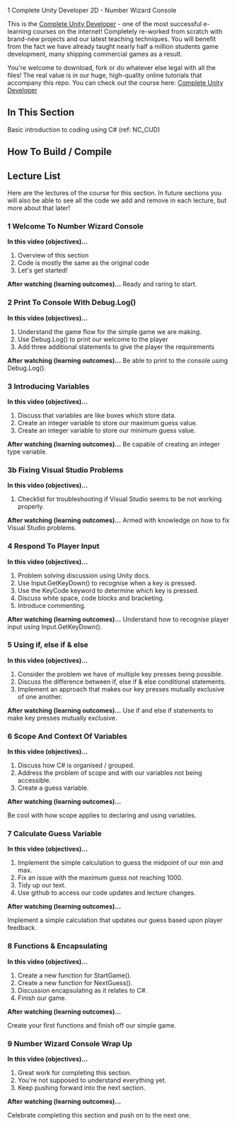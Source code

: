 
﻿1 Complete Unity Developer 2D - Number Wizard Console

This is the [Complete Unity Developer](http://gdev.tv/cudgithub) - one of the most successful e-learning courses on the internet! Completely re-worked from scratch with brand-new projects and our latest teaching techniques. You will benefit from the fact we have already taught nearly half a million students game development, many shipping commercial games as a result.

You're welcome to download, fork or do whatever else legal with all the files! The real value is in our huge, high-quality online tutorials that accompany this repo. You can check out the course here: [Complete Unity Developer](http://gdev.tv/cudgithub)

## In This Section
Basic introduction to coding using C# (ref: NC_CUD)

## How To Build / Compile

## Lecture List
Here are the lectures of the course for this section. In future sections you will also be able to see all the code we add and remove in each lecture, but more about that later!


### 1 Welcome To Number Wizard Console ###

**In this video (objectives)…**

1. Overview of this section
2. Code is mostly the same as the original code
3. Let's get started!


**After watching (learning outcomes)…**
Ready and raring to start.


### 2 Print To Console With Debug.Log() ###

**In this video (objectives)…**

1. Understand the game flow for the simple game we are making.
2. Use Debug.Log() to print our welcome to the player
3. Add three additional statements to give the player the requirements


**After watching (learning outcomes)…**
Be able to print to the console using Debug.Log().


### 3 Introducing Variables ###

**In this video (objectives)…**

1. Discuss that variables are like boxes which store data.
2. Create an integer variable to store our maximum guess value.
3. Create an integer variable to store our minimum guess value.


**After watching (learning outcomes)…**
Be capable of creating an integer type variable.


### 3b Fixing Visual Studio Problems ###

**In this video (objectives)…**

1. Checklist for troubleshooting if Visual Studio seems to be not working properly.


**After watching (learning outcomes)…**
Armed with knowledge on how to fix Visual Studio problems.


### 4 Respond To Player Input ###

**In this video (objectives)…**

1. Problem solving discussion using Unity docs.
2. Use Input.GetKeyDown() to recognise when a key is pressed.
3. Use the KeyCode keyword to determine which key is pressed.
4. Discuss white space, code blocks and bracketing. 
5. Introduce commenting.


**After watching (learning outcomes)…**
Understand how to recognise player input using Input.GetKeyDown().


### 5 Using if, else if & else ###

**In this video (objectives)…**

1. Consider the problem we have of multiple key presses being possible.
2. Discuss the difference between if, else if & else conditional statements.
3. Implement an approach that makes our key presses mutually exclusive of one another.


**After watching (learning outcomes)…**
Use if and else if statements to make key presses mutually exclusive.


### 6 Scope And Context Of Variables ###

**In this video (objectives)…**

1. Discuss how C# is organised / grouped.
2. Address the problem of scope and with our variables not being accessible.
3. Create a guess variable.


**After watching (learning outcomes)…**

Be cool with how scope applies to declaring and using variables.


### 7 Calculate Guess Variable ###

**In this video (objectives)…**

1. Implement the simple calculation to guess the midpoint of our min and max.
2. Fix an issue with the maximum guess not reaching 1000.
3. Tidy up our text.
4. Use github to access our code updates and lecture changes.


**After watching (learning outcomes)…**

Implement a simple calculation that updates our guess based upon player feedback.


### 8 Functions & Encapsulating ###

**In this video (objectives)…**

1. Create a new function for StartGame().
2. Create a new function for NextGuess().
3. Discussion encapsulating as it relates to C#.
4. Finish our game.


**After watching (learning outcomes)…**

Create your first functions and finish off our simple game.


### 9 Number Wizard Console Wrap Up ###

**In this video (objectives)…**

1. Great work for completing this section.
2. You're not supposed to understand everything yet.
3. Keep pushing forward into the next section.


**After watching (learning outcomes)…**

Celebrate completing this section and push on to the next one.
